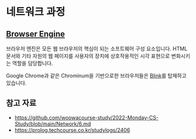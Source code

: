 # 네트워크 과정

## [Browser Engine](https://en.wikipedia.org/wiki/Browser_engine)

브라우저 엔진은 모든 웹 브라우저의 핵심이 되는 소프트웨어 구성 요소입니다. HTML 문서와 기타 자원의 웹 페이지를 사용자의 장치에 상호작용적인 시각 표현으로 변화시키는 역할을 담당합니다. 

Google Chrome과 같은 Chrominum을 기반으로한 브라우저들은 [Blink](https://en.wikipedia.org/wiki/Blink_(browser_engine))를 탑재하고 있습니다. 

## 참고 자료

- https://github.com/woowacourse-study/2022-Monday-CS-Study/blob/main/Network/6.md
- https://prolog.techcourse.co.kr/studylogs/2406
